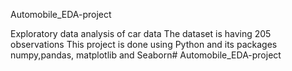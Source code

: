 Automobile_EDA-project

Exploratory data analysis of car data
The dataset is having 205 observations
This project is done using Python and its packages numpy,pandas, matplotlib and Seaborn# Automobile_EDA-project

